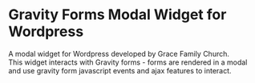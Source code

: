 # Gravity Forms Modal Widget for Wordpress

A modal widget for Wordpress developed by Grace Family Church.  
This widget interacts with Gravity forms - forms are rendered in a modal and use gravity form javascript events and ajax features to interact.